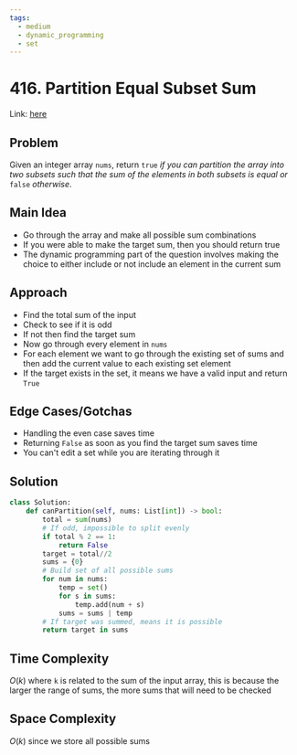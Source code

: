```yaml
---
tags:
  - medium
  - dynamic_programming
  - set
---
```

# 416. Partition Equal Subset Sum
Link: [here](https://leetcode.com/problems/partition-equal-subset-sum/description/)
## Problem
Given an integer array `nums`, return `true` _if you can partition the array into two subsets such that the sum of the elements in both subsets is equal or_ `false` _otherwise_.
## Main Idea
- Go through the array and make all possible sum combinations
- If you were able to make the target sum, then you should return true
- The dynamic programming part of the question involves making the choice to either include or not include an element in the current sum
## Approach
- Find the total sum of the input
- Check to see if it is odd
- If not then find the target sum
- Now go through every element in `nums`
- For each element we want to go through the existing set of sums and then add the current value to each existing set element 
- If the target exists in the set, it means we have a valid input and return `True`
## Edge Cases/Gotchas 
- Handling the even case saves time
- Returning `False` as soon as you find the target sum saves time
- You can't edit a set while you are iterating through it
## Solution
```python 
class Solution:
    def canPartition(self, nums: List[int]) -> bool:
        total = sum(nums)
        # If odd, impossible to split evenly 
        if total % 2 == 1:
            return False
        target = total//2
        sums = {0}
        # Build set of all possible sums
        for num in nums:
            temp = set()
            for s in sums:
                temp.add(num + s)
            sums = sums | temp
        # If target was summed, means it is possible
        return target in sums
```
## Time Complexity
$O(k)$ where `k` is related to the sum of the input array, this is because the larger the range of sums, the more sums that will need to be checked
## Space Complexity
$O(k)$ since we store all possible sums 
